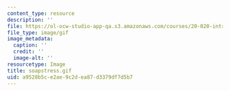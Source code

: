 ```yaml
---
content_type: resource
description: ''
file: https://ol-ocw-studio-app-qa.s3.amazonaws.com/courses/20-020-introduction-to-biological-engineering-design-spring-2009/a9528b5ce2ae9c2dea87d3379df7d5b7_soapstress.gif
file_type: image/gif
image_metadata:
  caption: ''
  credit: ''
  image-alt: ''
resourcetype: Image
title: soapstress.gif
uid: a9528b5c-e2ae-9c2d-ea87-d3379df7d5b7
---
```

